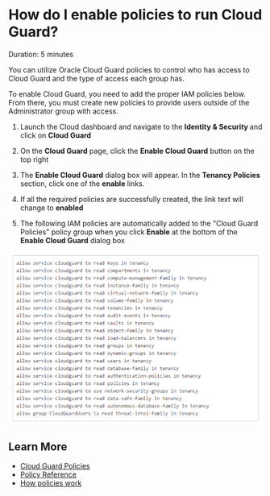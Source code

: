 # How do I enable policies to run Cloud Guard?
Duration: 5 minutes

You can utilize Oracle Cloud Guard policies to control who has access to Cloud Guard and the type of access each group has. 

To enable Cloud Guard, you need to add the proper IAM policies below. From there, you must create new policies to provide users outside of the Administrator group with access. 

1. Launch the Cloud dashboard and navigate to the <b> Identity & Security </b> and click on <b> Cloud Guard </b> 

2. On the <b>Cloud Guard</b> page, click the <b>Enable Cloud Guard</b> button on the top right 

3. The <b>Enable Cloud Guard</b> dialog box will appear. In the <b>Tenancy Policies</b> section, click one of the <b>enable</b> links. 

4. If all the required policies are successfully created, the link text will change to <b>enabled</b> 

5. The following IAM policies are automatically added to the "Cloud Guard Policies" policy group when you click <b>Enable</b> at the bottom of the <b>Enable Cloud Guard</b> dialog box

![A list of the Cloud Guard IAM policies](images/guard-policies.png "Example of clod guard policies")



## Learn More

* [Cloud Guard Policies](https://docs.oracle.com/en-us/iaas/cloud-guard/using/policies.htm)
* [Policy Reference](https://docs.oracle.com/en-us/iaas/Content/Identity/Reference/policyreference.htm)
* [How policies work](https://docs.oracle.com/en-us/iaas/Content/Identity/Concepts/policies.htm)



